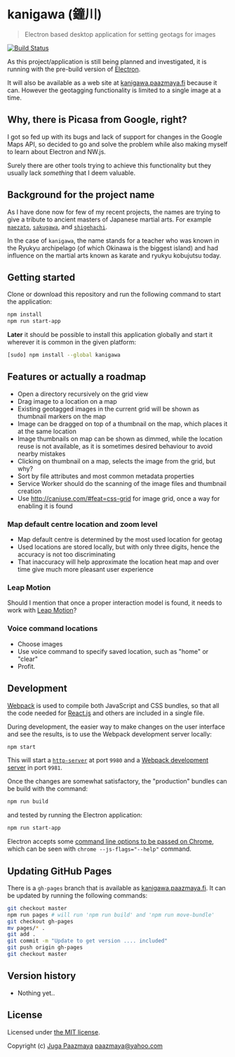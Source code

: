 # kanigawa (鐘川)

> Electron based desktop application for setting geotags for images

[![Build Status](https://travis-ci.org/paazmaya/kanigawa.svg)](https://travis-ci.org/paazmaya/kanigawa)

As this project/application is still being planned and investigated, it is running
with the pre-build version of [Electron](http://electron.atom.io/).

It will also be available as a web site at [kanigawa.paazmaya.fi](http://kanigawa.paazmaya.fi)
because it can. However the geotagging functionality is limited to a single image at a time.

## Why, there is Picasa from Google, right?

I got so fed up with its bugs and lack of support for changes in the Google Maps API, so
decided to go and solve the problem while also making myself to learn about Electron and NW.js.

Surely there are other tools trying to achieve this functionality but they usually lack
_something_ that I deem valuable.

## Background for the project name

As I have done now for few of my recent projects, the names are trying to give a tribute to
ancient masters of Japanese martial arts. For example
[`maezato`](https://github.com/paazmaya/maezato),
[`sakugawa`](https://github.com/paazmaya/sakugawa), and
[`shigehachi`](https://github.com/paazmaya/shigehachi).

In the case of `kanigawa`, the name stands for a teacher who was known in the Ryukyu archipelago
(of which Okinawa is the biggest island) and had influence on the martial arts known as
karate and ryukyu kobujutsu today.

## Getting started

Clone or download this repository and run the following command to start the application:

```sh
npm install
npm run start-app
```

**Later** it should be possible to install this application globally and start it wherever
it is common in the given platform:

```sh
[sudo] npm install --global kanigawa
```

## Features or actually a roadmap

* Open a directory recursively on the grid view
* Drag image to a location on a map
* Existing geotagged images in the current grid will be shown as thumbnail markers on the map
* Image can be dragged on top of a thumbnail on the map, which places it at the same location
* Image thumbnails on map can be shown as dimmed, while the location reuse is not available, as it is sometimes desired behaviour to avoid nearby mistakes
* Clicking on thumbnail on a map, selects the image from the grid, but why?
* Sort by file attributes and most common metadata properties
* Service Worker should do the scanning of the image files and thumbnail creation
* Use http://caniuse.com/#feat=css-grid for image grid, once a way for enabling it is found

### Map default centre location and zoom level

* Map default centre is determined by the most used location for geotag
* Used locations are stored locally, but with only three digits, hence the accuracy is not too discriminating
* That inaccuracy will help approximate the location heat map and over time give much more pleasant user experience

### Leap Motion

Should I mention that once a proper interaction model is found, it needs to work with
[Leap Motion](https://developer.leapmotion.com/)?

### Voice command locations

* Choose images
* Use voice command to specify saved location, such as "home" or "clear"
* Profit.

## Development

[Webpack](https://webpack.github.io/) is used to compile both JavaScript and CSS bundles,
so that all the code needed for [React.js](http://facebook.github.io/react/)
and others are included in a single file.

During development, the easier way to make changes on the user interface and see the results,
is to use the Webpack development server locally:

```sh
npm start
```

This will start a [`http-server`](https://www.npmjs.com/package/http-server) at port `9980`
and a [Webpack development server](https://www.npmjs.com/package/webpack-dev-server)
in port `9981`.

Once the changes are somewhat satisfactory, the "production" bundles can be build with the command:

```sh
npm run build
```

and tested by running the Electron application:

```sh
npm run start-app
```

Electron accepts some [command line options to be passed on Chrome](https://github.com/atom/electron/blob/master/docs/api/chrome-command-line-switches.md),
which can be seen with `chrome --js-flags="--help"` command.

## Updating GitHub Pages

There is a `gh-pages` branch that is available as [kanigawa.paazmaya.fi](http://kanigawa.paazmaya.fi).
It can be updated by running the following commands:

```sh
git checkout master
npm run pages # will run 'npm run build' and 'npm run move-bundle'
git checkout gh-pages
mv pages/* .
git add .
git commit -m "Update to get version .... included"
git push origin gh-pages
git checkout master
```

## Version history

* Nothing yet..

## License

Licensed under [the MIT license](LICENSE).

Copyright (c) [Juga Paazmaya](http://paazmaya.fi) <paazmaya@yahoo.com>
